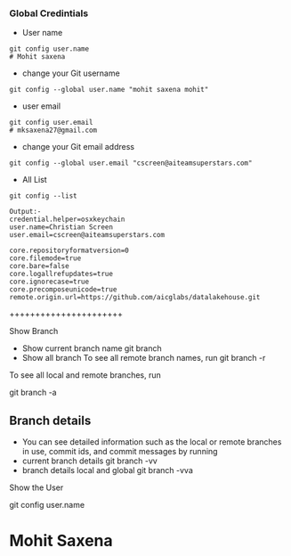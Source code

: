 ### Global Credintials

* User name
```git
git config user.name
# Mohit saxena
```

* change your Git username
```git
git config --global user.name "mohit saxena mohit"
```

* user email
```git
git config user.email
# mksaxena27@gmail.com
```
* change your Git email address
```git
git config --global user.email "cscreen@aiteamsuperstars.com"
```
* All List
```git
git config --list

Output:-
credential.helper=osxkeychain
user.name=Christian Screen
user.email=cscreen@aiteamsuperstars.com

core.repositoryformatversion=0
core.filemode=true
core.bare=false
core.logallrefupdates=true
core.ignorecase=true
core.precomposeunicode=true
remote.origin.url=https://github.com/aicglabs/datalakehouse.git
```


++++++++++++++++++++++

Show Branch

* Show current branch name
git branch
* Show all branch
To see all remote branch names, run
git branch -r

To see all local and remote branches, run

git branch -a

Branch details
--------------
* You can see detailed information such as the local or remote branches in use, commit ids, and commit messages by running
* current branch details
git branch -vv
* branch details local and global
git branch -vva


Show the User

git config user.name 
# Mohit Saxena
